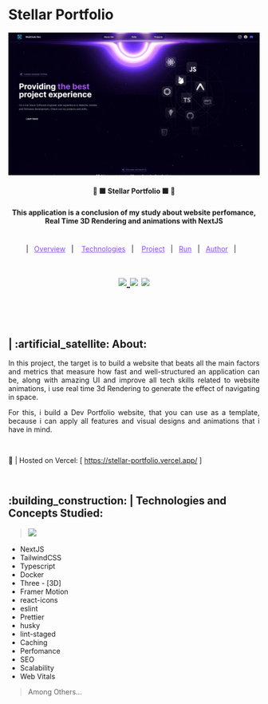 # Stellar Portfolio

<p align="center">
    <img width="auto" src="./readme_assets/cover.png"/>
</p>

<h4 align="center" >🚀 🟪 Stellar Portfolio 🟪 🚀</h4>

<h4 align="center">
  This application is a conclusion of my study about website perfomance, Real Time 3D Rendering and animations with NextJS
</h4>

#

<p align="center">
  |&nbsp;&nbsp;
  <a style="color: #8a4af3;" href="#project">Overview</a>&nbsp;&nbsp;&nbsp;|&nbsp;&nbsp;&nbsp;
  <a style="color: #8a4af3;" href="#techs">Technologies</a>&nbsp;&nbsp;&nbsp;|&nbsp;&nbsp;&nbsp;
  <a style="color: #8a4af3;" href="#app">Project</a>&nbsp;&nbsp;&nbsp;|&nbsp;&nbsp;
  <a style="color: #8a4af3;" href="#run-project">Run</a>&nbsp;&nbsp;&nbsp;|&nbsp;&nbsp;
  <a style="color: #8a4af3;" href="#author">Author</a>&nbsp;&nbsp;&nbsp;|&nbsp;&nbsp;&nbsp;
</p>

#

<h1 align="center">
  
  <a href="https://github.com/Samuel-Ricardo">
    <img src="https://img.shields.io/static/v1?label=&message=Samuel%20Ricardo&color=black&style=for-the-badge&logo=GITHUB"/>
  </a>

  <a herf="https://www.instagram.com/samuel_ricardo.ex/">
    <img src='https://img.shields.io/static/v1?label=&message=Samuel.ex&color=black&style=for-the-badge&logo=instagram'/> 
  </a>

  <a herf='https://www.linkedin.com/in/samuel-ricardo/'>
    <img src='https://img.shields.io/static/v1?label=&message=Samuel%20Ricardo&color=black&style=for-the-badge&logo=LinkedIn'/> 
  </a>

</h1>

<br>

<p id="project"/>

<br>

<h2>  | :artificial_satellite: About:  </h2>

<p align="justify">
In this project, the target is to build a website that beats all the main factors and metrics that measure how fast and well-structured an application can be, along with amazing UI and improve all tech skills related to website animations, i use real time 3d Rendering to generate the effect of navigating in space.
</p>

<p align="justify">
For this, i build a Dev Portfolio website, that you can use as a template, because i can apply all features and visual designs and animations that i have in mind.
</p>

<br>

📡 | Hosted on Vercel: [ https://stellar-portfolio.vercel.app/ ]

<br>

<h2 id="techs">
  :building_construction: | Technologies and Concepts Studied:
</h2>

> <a href='https://nextjs.org/'> <img width="64px" src="https://cdn.jsdelivr.net/gh/devicons/devicon@latest/icons/nextjs/nextjs-original.svg" /> </a>

- NextJS
- TailwindCSS
- Typescript
- Docker
- Three - [3D]
- Framer Motion
- react-icons
- eslint
- Prettier
- husky
- lint-staged
- Caching
- Perfomance
- SEO
- Scalability
- Web Vitals

> Among Others...

#

<br>
